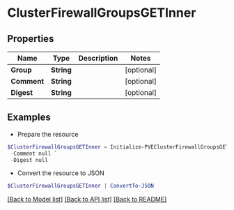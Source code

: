 # ClusterFirewallGroupsGETInner
## Properties

Name | Type | Description | Notes
------------ | ------------- | ------------- | -------------
**Group** | **String** |  | [optional] 
**Comment** | **String** |  | [optional] 
**Digest** | **String** |  | [optional] 

## Examples

- Prepare the resource
```powershell
$ClusterFirewallGroupsGETInner = Initialize-PVEClusterFirewallGroupsGETInner  -Group null `
 -Comment null `
 -Digest null
```

- Convert the resource to JSON
```powershell
$ClusterFirewallGroupsGETInner | ConvertTo-JSON
```

[[Back to Model list]](../README.md#documentation-for-models) [[Back to API list]](../README.md#documentation-for-api-endpoints) [[Back to README]](../README.md)


